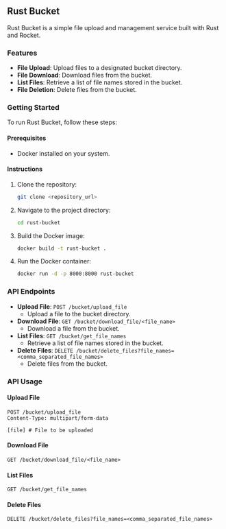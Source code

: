 ## Rust Bucket

Rust Bucket is a simple file upload and management service built with Rust and Rocket.

### Features

- **File Upload**: Upload files to a designated bucket directory.
- **File Download**: Download files from the bucket.
- **List Files**: Retrieve a list of file names stored in the bucket.
- **File Deletion**: Delete files from the bucket.

### Getting Started

To run Rust Bucket, follow these steps:

#### Prerequisites

- Docker installed on your system.

#### Instructions

1. Clone the repository:

    ```bash
    git clone <repository_url>
    ```

2. Navigate to the project directory:

    ```bash
    cd rust-bucket
    ```

3. Build the Docker image:

    ```bash
    docker build -t rust-bucket .
    ```

4. Run the Docker container:

    ```bash
    docker run -d -p 8000:8000 rust-bucket
    ```

### API Endpoints

- **Upload File**: `POST /bucket/upload_file`
  - Upload a file to the bucket directory.
- **Download File**: `GET /bucket/download_file/<file_name>`
  - Download a file from the bucket.
- **List Files**: `GET /bucket/get_file_names`
  - Retrieve a list of file names stored in the bucket.
- **Delete Files**: `DELETE /bucket/delete_files?file_names=<comma_separated_file_names>`
  - Delete files from the bucket.

### API Usage

#### Upload File

```
POST /bucket/upload_file
Content-Type: multipart/form-data

[file] # File to be uploaded
```

#### Download File

```
GET /bucket/download_file/<file_name>
```

#### List Files

```
GET /bucket/get_file_names
```

#### Delete Files

```
DELETE /bucket/delete_files?file_names=<comma_separated_file_names>
```